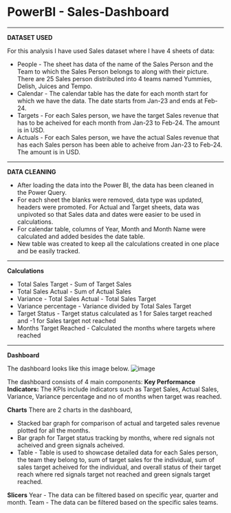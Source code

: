 # PowerBI - Sales-Dashboard
---

**DATASET USED**

For this analysis I have used Sales dataset where I have 4 sheets of data: 

* People - The sheet has data of the name of the Sales Person and the Team to which the Sales Person belongs to along with their picture. There are 25 Sales person distributed into 4 teams named Yummies, Delish, Juices and Tempo.
* Calendar - The calendar table has the date for each month start for which we have the data. The date starts from Jan-23 and ends at Feb-24.
* Targets - For each Sales person, we have the target Sales revenue that has to be acheived for each month from Jan-23 to Feb-24. The amount is in USD.
* Actuals - For each Sales person, we have the actual Sales revenue that has each Sales person has been able to acheive from Jan-23 to Feb-24. The amount is in USD.
---

**DATA CLEANING**

* After loading the data into the Power BI, the data has been cleaned in the Power Query.
* For each sheet the blanks were removed, data type was updated, headers were promoted. For Actual and Target sheets, data was unpivoted so that Sales data and dates were easier to be used in calculations.
* For calendar table, columns of Year, Month and Month Name were calculated and added besides the date table.
* New table was created to keep all the calculations created in one place and be easily tracked.
---

**Calculations**

* Total Sales Target - Sum of Target Sales
* Total Sales Actual - Sum of Actual Sales
* Variance - Total Sales Actual - Total Sales Target
* Variance percentage - Variance divided by Total Sales Target
* Target Status - Target status calculated as 1 for Sales target reached and -1 for Sales target not reached
* Months Target Reached - Calculated the months where targets where reached
 ---

 **Dashboard**

 The dashboard looks like this image below.
![image](https://github.com/user-attachments/assets/aaf91885-9d5a-4286-ac2f-8e1093210702)


 The dashboard consists of 4 main components: 
 **Key Performance Indicators:** 
 The KPIs include indicators such as Target Sales, Actual Sales, Variance, Variance percentage and no of months when target was reached.

 **Charts**
 There are 2 charts in the dashboard, 
 * Stacked bar graph for comparison of actual and targeted sales revenue plotted for all the months.
 * Bar graph for Target status tracking by months, where red signals not acheived and green signals acheived.
 * Table - Table is used to showcase detailed data for each Sales person, the team they belong to, sum of target sales for the individual, sum of sales target acheived for the individual, and overall status of 
   their target reach where red signals target not reached and green signals target reached.

**Slicers**
Year - The data can be filtered based on specific year, quarter and month.
Team - The data can be filtered based on the specific sales teams.



